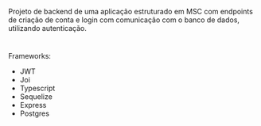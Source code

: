 Projeto de backend de uma aplicação estruturado em MSC com endpoints de criação de conta e login com comunicação com o banco de dados, utilizando autenticação.
#
Frameworks:
- JWT
- Joi
- Typescript
- Sequelize
- Express
- Postgres
